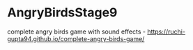 # AngryBirdsStage9
complete angry birds game with sound effects - https://ruchi-gupta94.github.io/complete-angry-birds-game/
